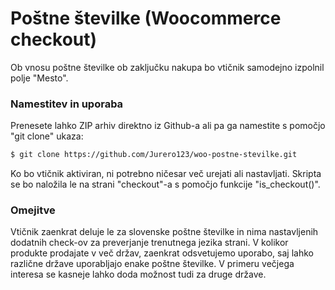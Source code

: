 # Poštne številke (Woocommerce checkout)

Ob vnosu poštne številke ob zaključku nakupa bo vtičnik samodejno izpolnil polje "Mesto".

### Namestitev in uporaba
Prenesete lahko ZIP arhiv direktno iz Github-a ali pa ga namestite s pomočjo "git clone" ukaza:
```sh
$ git clone https://github.com/Jurero123/woo-postne-stevilke.git
```

Ko bo vtičnik aktiviran, ni potrebno ničesar več urejati ali nastavljati.
Skripta se bo naložila le na strani "checkout"-a s pomočjo funkcije "is_checkout()".

### Omejitve
Vtičnik zaenkrat deluje le za slovenske poštne številke in nima nastavljenih dodatnih check-ov za preverjanje trenutnega jezika strani.
V kolikor produkte prodajate v več držav, zaenkrat odsvetujemo uporabo, saj lahko različne države uporabljajo enake poštne številke.
V primeru večjega interesa se kasneje lahko doda možnost tudi za druge države.
